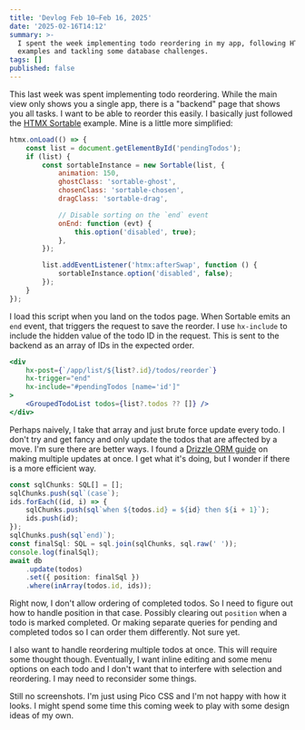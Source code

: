 ```yaml
---
title: 'Devlog Feb 10–Feb 16, 2025'
date: '2025-02-16T14:12'
summary: >-
  I spent the week implementing todo reordering in my app, following HTMX
  examples and tackling some database challenges.
tags: []
published: false
---
```

This last week was spent implementing todo reordering. While the main view only shows you a single app, there is a "backend" page that shows you all tasks. I want to be able to reorder this easily. I basically just followed the [HTMX Sortable](https://htmx.org/examples/sortable/) example. Mine is a little more simplified:

```js
htmx.onLoad(() => {
	const list = document.getElementById('pendingTodos');
	if (list) {
		const sortableInstance = new Sortable(list, {
			animation: 150,
			ghostClass: 'sortable-ghost',
			chosenClass: 'sortable-chosen',
			dragClass: 'sortable-drag',

			// Disable sorting on the `end` event
			onEnd: function (evt) {
				this.option('disabled', true);
			},
		});

		list.addEventListener('htmx:afterSwap', function () {
			sortableInstance.option('disabled', false);
		});
	}
});
```

I load this script when you land on the todos page. When Sortable emits an `end` event, that triggers the request to save the reorder. I use `hx-include` to include the hidden value of the todo ID in the request. This is sent to the backend as an array of IDs in the expected order.

```jsx
<div
	hx-post={`/app/list/${list?.id}/todos/reorder`}
	hx-trigger="end"
	hx-include="#pendingTodos [name='id']"
>
	<GroupedTodoList todos={list?.todos ?? []} />
</div>
```

Perhaps naively, I take that array and just brute force update every todo. I don't try and get fancy and only update the todos that are affected by a move. I'm sure there are better ways. I found a [Drizzle ORM guide](https://orm.drizzle.team/docs/guides/update-many-with-different-value) on making multiple updates at once. I get what it's doing, but I wonder if there is a more efficient way.

```ts
const sqlChunks: SQL[] = [];
sqlChunks.push(sql`(case`);
ids.forEach((id, i) => {
	sqlChunks.push(sql`when ${todos.id} = ${id} then ${i + 1}`);
	ids.push(id);
});
sqlChunks.push(sql`end)`);
const finalSql: SQL = sql.join(sqlChunks, sql.raw(' '));
console.log(finalSql);
await db
	.update(todos)
	.set({ position: finalSql })
	.where(inArray(todos.id, ids));
```

Right now, I don't allow ordering of completed todos. So I need to figure out how to handle position in that case. Possibly clearing out `position` when a todo is marked completed. Or making separate queries for pending and completed todos so I can order them differently. Not sure yet.

I also want to handle reordering multiple todos at once. This will require some thought though. Eventually, I want inline editing and some menu options on each todo and I don't want that to interfere with selection and reordering. I may need to reconsider some things.

Still no screenshots. I'm just using Pico CSS and I'm not happy with how it looks. I might spend some time this coming week to play with some design ideas of my own.
